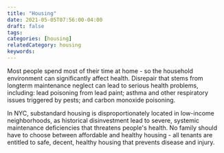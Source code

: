 ```yaml
---
title: "Housing"
date: 2021-05-05T07:56:00-04:00
draft: false
tags: 
categories: [housing]
relatedCategory: housing
keywords: 
---
```

Most people spend most of their time at home - so the household environment can significantly affect health. Disrepair that stems from longterm maintenance neglect can lead to serious health problems, including: lead poisoning from lead paint; asthma and other respiratory issues triggered by pests; and carbon monoxide poisoning.

In NYC, substandard housing is disproportionately located in low-income neighborhoods, as historical disinvestment lead to severe, systemic maintenance deficiencies that threatens people's health. No family should have to choose between affordable and healthy housing - all tenants are entitled to safe, decent, healthy housing that prevents disease and injury.


